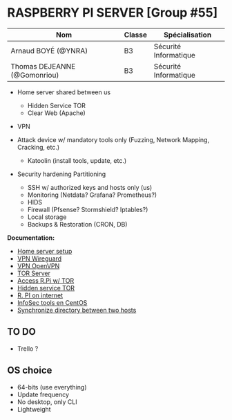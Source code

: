 # RASPBERRY PI SERVER [Group #55]


| Nom                                 | Classe | Spécialisation        |
| ----------------------------------- | ------ | --------------------- |
| Arnaud BOYÉ (@YNRA)               | B3     | Sécurité Informatique |
| Thomas DEJEANNE (@Gomonriou)        | B3     | Sécurité Informatique |

* Home server shared between us
    * Hidden Service TOR
    * Clear Web (Apache)

* VPN
* Attack device w/ mandatory tools only (Fuzzing, Network Mapping, Cracking, etc.)
    * Katoolin (install tools, update, etc.)
* Security hardening
     Partitioning
    * SSH w/ authorized keys and hosts only (us)
    * Monitoring (Netdata? Grafana? Prometheus?)
    * HIDS
    * Firewall (Pfsense? Stormshield? Iptables?)
    * Local storage
    * Backups & Restoration (CRON, DB)

**Documentation:**

* [Home server setup](https://www.instructables.com/Ultimate-Pi-Based-Home-Server/)
* [VPN Wireguard](https://pimylifeup.com/raspberry-pi-wireguard/)
* [VPN OpenVPN ](https://www.ionos.fr/digitalguide/serveur/configuration/installer-un-serveur-vpn-via-raspberry-pi-et-openvpn/)
* [TOR Server](https://pivilion.net/how-to-install-tor-with-apache-as-a-hidden-service/)
* [Access R.Pi w/ TOR](https://www.khalidalnajjar.com/access-your-raspberry-pi-globally-using-tor/)
* [Hidden service TOR](https://onionshare.org/)
* [R. PI on internet](https://raspberry-pi.fr/mettre-en-ligne-serveur-web-raspbian-dydns-port-forwarding/)
* [InfoSec tools en CentOS](https://www.unixmen.com/install-kali-linux-tools-on-ubuntu-and-centos/)
* [Synchronize directory between two hosts](https://bogdanvlviv.com/posts/rsync/how-to-synchronize-a-directory-between-two-remote-hosts-with-rsync.html)

## TO DO
* Trello ? 

## OS choice
 * 64-bits (use everything)
 * Update frequency
 * No desktop, only CLI
 * Lightweight
